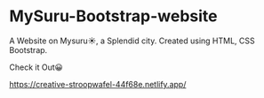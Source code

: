 # MySuru-Bootstrap-website
A Website on Mysuru☀️, a Splendid city. Created using HTML, CSS Bootstrap.

Check it Out😀

https://creative-stroopwafel-44f68e.netlify.app/
